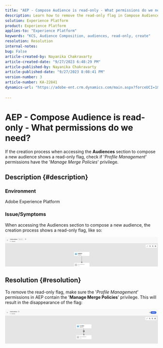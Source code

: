 ```yaml
---
title: "AEP - Compose Audience is read-only - What permissions do we need?"
description: Learn how to remove the read-only flag in Compose Audience in AEP. Permissions should include 'Manage Merge Policies' privilege.
solution: Experience Platform
product: Experience Platform
applies-to: "Experience Platform"
keywords: "KCS, Audience Composition, audiences, read-only, create"
resolution: Resolution
internal-notes: 
bug: False
article-created-by: Nayanika Chakravarty
article-created-date: "9/27/2023 6:48:29 PM"
article-published-by: Nayanika Chakravarty
article-published-date: "9/27/2023 8:08:41 PM"
version-number: 3
article-number: KA-22841
dynamics-url: "https://adobe-ent.crm.dynamics.com/main.aspx?forceUCI=1&pagetype=entityrecord&etn=knowledgearticle&id=c11bf86f-665d-ee11-be6f-6045bd006149"

---
```

# AEP - Compose Audience is read-only - What permissions do we need?


If the creation process when accessing the <b>Audiences</b> section to compose a new audience shows a read-only flag, check if '*Profile Management*' permissions have the '*Manage Merge Policies*' privilege.

## Description {#description}


### Environment

Adobe Experience Platform

### Issue/Symptoms

When accessing the Audiences section to compose a new audience, the creation process shows a read-only flag, like so:

![](assets/___c21bf86f-665d-ee11-be6f-6045bd006149___.png)


## Resolution {#resolution}


To remove the read-only flag, make sure the '*Profile Management*' permissions in AEP contain the '<b>Manage Merge Policies</b>' privilege. This will result in the disappearance of the flag:

![](assets/833c8ec9-ec56-ee11-be6f-6045bd0065f9.png)

